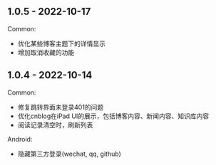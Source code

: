 ## 1.0.5 - 2022-10-17
Common:
* 优化某些博客主题下的详情显示
* 增加取消收藏的功能


## 1.0.4 - 2022-10-14
Common: 
* 修复跳转界面未登录401的问题
* 优化cnblog在iPad UI的展示，包括博客内容、新闻内容、知识库内容
* 阅读记录清空时，刷新列表

Android:
* 隐藏第三方登录(wechat, qq, github)